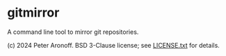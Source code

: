 # gitmirror

A command line tool to mirror git repositories.

(c) 2024 Peter Aronoff. BSD 3-Clause license; see [LICENSE.txt][license] for
details.

[license]: /LICENSE.txt
